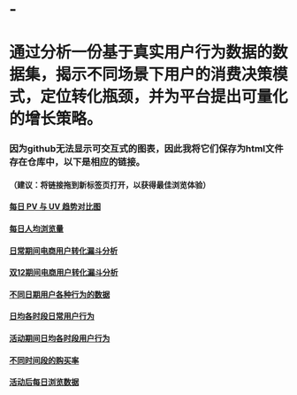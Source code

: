 # -
# 通过分析一份基于真实用户行为数据的数据集，揭示不同场景下用户的消费决策模式，定位转化瓶颈，并为平台提出可量化的增长策略。
### 因为github无法显示可交互式的图表，因此我将它们保存为html文件存在仓库中，以下是相应的链接。
#### （建议：将链接拖到新标签页打开，以获得最佳浏览体验）
#### [每日 PV 与 UV 趋势对比图](https://mudaj-123.github.io/ecommerce-user-behavior-analysis/output/chart_1.html)
#### [每日人均浏览量](https://mudaj-123.github.io/ecommerce-user-behavior-analysis/output/chart_2.html)
#### [日常期间电商用户转化漏斗分析](https://mudaj-123.github.io/ecommerce-user-behavior-analysis/output/chart_c.html)
#### [双12期间电商用户转化漏斗分析](https://mudaj-123.github.io/ecommerce-user-behavior-analysis/output/chart_c_1.html)
#### [不同日期用户各种行为的数据](https://mudaj-123.github.io/ecommerce-user-behavior-analysis/output/chart_L.html)
#### [日均各时段日常用户行为](https://mudaj-123.github.io/ecommerce-user-behavior-analysis/output/chart_ggrid.html)
#### [活动期间日均各时段用户行为](https://mudaj-123.github.io/ecommerce-user-behavior-analysis/output/chart_active_ggrid.html)
#### [不同时间段的购买率](https://mudaj-123.github.io/ecommerce-user-behavior-analysis/output/chart_pr.html)
#### [活动后每日浏览数据](https://mudaj-123.github.io/ecommerce-user-behavior-analysis/output/chart_after_active_l_d.html)
